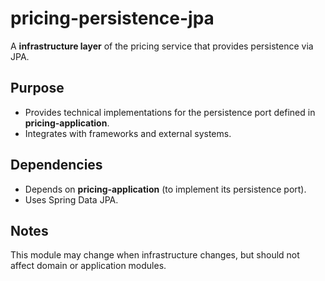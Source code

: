 
# pricing-persistence-jpa

A **infrastructure layer** of the pricing service that provides persistence via JPA.


## Purpose

- Provides technical implementations for the persistence port defined in **pricing-application**.
- Integrates with frameworks and external systems.


## Dependencies

- Depends on **pricing-application** (to implement its persistence port).
- Uses Spring Data JPA.


## Notes

This module may change when infrastructure changes, but should not affect domain or application modules.
